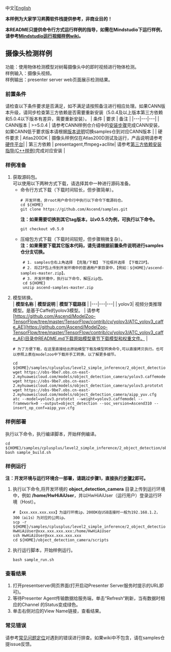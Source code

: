 中文|[English](README.md)

**本样例为大家学习昇腾软件栈提供参考，非商业目的！**

**本README只提供命令行方式运行样例的指导，如需在Mindstudio下运行样例，请参考[Mindstudio运行视频样例wiki](https://github.com/Ascend/samples/wikis/Mindstudio%E8%BF%90%E8%A1%8C%E8%A7%86%E9%A2%91%E6%A0%B7%E4%BE%8B?sort_id=3170138)。**

## 摄像头检测样例   
功能：使用物体检测模型对树莓摄像头中的即时视频进行物体检测。  
样例输入：摄像头视频。   
样例输出：presenter server web页面展示检测结果。  

### 前置条件
请检查以下条件要求是否满足，如不满足请按照备注进行相应处理。如果CANN版本升级，请同步检查第三方依赖是否需要重新安装（5.0.4及以上版本第三方依赖和5.0.4以下版本有差异，需要重新安装）。
| 条件 | 要求 | 备注 |
|---|---|---|
| CANN版本 | >=5.0.4 | 请参考CANN样例仓介绍中的[安装步骤](https://github.com/Ascend/samples#%E5%AE%89%E8%A3%85)完成CANN安装，如果CANN低于要求版本请根据[版本说明](https://github.com/Ascend/samples/blob/master/README_CN.md#%E7%89%88%E6%9C%AC%E8%AF%B4%E6%98%8E)切换samples仓到对应CANN版本 |
| 硬件要求 | Atlas200DK | 摄像头样例仅在Atlas200D测试及运行，产品说明请参考[硬件平台](https://ascend.huawei.com/zh/#/hardware/product)|
| 第三方依赖 | presentagent,ffmpeg+acllite| 请参考[第三方依赖安装指导(C++样例)](../../../environment)完成对应安装 |

### 样例准备
1. 获取源码包。    
   可以使用以下两种方式下载，请选择其中一种进行源码准备。   
    - 命令行方式下载（下载时间较长，但步骤简单）。
       ```    
       # 开发环境，非root用户命令行中执行以下命令下载源码仓。    
       cd ${HOME}     
       git clone https://github.com/Ascend/samples.git
       ```
       **注：如果需要切换到其它tag版本，以v0.5.0为例，可执行以下命令。**
       ```
       git checkout v0.5.0
       ```   
    - 压缩包方式下载（下载时间较短，但步骤稍微复杂）。   
       **注：如果需要下载其它版本代码，请先请根据前置条件说明进行samples仓分支切换。**   
       ``` 
        # 1. samples仓右上角选择 【克隆/下载】 下拉框并选择 【下载ZIP】。    
        # 2. 将ZIP包上传到开发环境中的普通用户家目录中，【例如：${HOME}/ascend-samples-master.zip】。     
        # 3. 开发环境中，执行以下命令，解压zip包。     
        cd ${HOME}    
        unzip ascend-samples-master.zip
        ```
2. 模型转换。      
    |  **模型名称**  |  **模型说明**  |  **模型下载路径**  |
    |---|---|---|
    |  yolov3| 视频分类推理模型。是基于Caffe的yolov3模型。 |  请参考[https://github.com/Ascend/ModelZoo-TensorFlow/tree/master/TensorFlow/contrib/cv/yolov3/ATC_yolov3_caffe_AE](https://github.com/Ascend/ModelZoo-TensorFlow/tree/master/TensorFlow/contrib/cv/yolov3/ATC_yolov3_caffe_AE)目录中README.md下载原始模型章节下载模型和权重文件。 |
    ```
    # 为了方便下载，在这里直接给出原始模型下载及模型转换命令,可以直接拷贝执行。也可以参照上表在modelzoo中下载并手工转换，以了解更多细节。     
    
    cd ${HOME}/samples/cplusplus/level2_simple_inference/2_object_detection/object_detection_camera/model    
    wget https://obs-9be7.obs.cn-east-2.myhuaweicloud.com/models/object_detection_camera/yolov3.caffemodel
    wget https://obs-9be7.obs.cn-east-2.myhuaweicloud.com/models/object_detection_camera/yolov3.prototxt
    wget https://obs-9be7.obs.cn-east-2.myhuaweicloud.com/models/object_detection_camera/aipp_yuv.cfg
    atc --model=yolov3.prototxt --weight=yolov3.caffemodel --framework=0 --output=object_detection --soc_version=Ascend310 --insert_op_conf=aipp_yuv.cfg
    ```

### 样例部署  
执行以下命令，执行编译脚本，开始样例编译。   
```
cd ${HOME}/samples/cplusplus/level2_simple_inference/2_object_detection/object_detection_camera/scripts    
bash sample_build.sh
```

### 样例运行 
**注：开发环境与运行环境合一部署，请跳过步骤1，直接执行[步骤2](#step_2)即可。**      
1. 执行以下命令,将开发环境的 **object_detection_camera** 目录上传到运行环境中，例如 **/home/HwHiAiUser**，并以HwHiAiUser（运行用户）登录运行环境（Host）。    
    ```
    # 【xxx.xxx.xxx.xxx】为运行环境ip，200DK在USB连接时一般为192.168.1.2，300（ai1s）为对应的公网ip。
    scp -r ${HOME}/samples/cplusplus/level2_simple_inference/2_object_detection/object_detection_camera HwHiAiUser@xxx.xxx.xxx.xxx:/home/HwHiAiUser    
    ssh HwHiAiUser@xxx.xxx.xxx.xxx     
    cd ${HOME}/object_detection_camera/scripts
    ```

2. <a name="step_2"></a>执行运行脚本，开始样例运行。         
    ```
    bash sample_run.sh
    ```

### 查看结果
1. 打开presentserver网页界面(打开启动Presenter Server服务时提示的URL即可)。   
2. 等待Presenter Agent传输数据给服务端，单击“Refresh“刷新，当有数据时相应的Channel 的Status变成绿色。   
3. 单击右侧对应的View Name链接，查看结果。    

### 常见错误
请参考[常见问题定位](https://github.com/Ascend/samples/wikis/%E5%B8%B8%E8%A7%81%E9%97%AE%E9%A2%98%E5%AE%9A%E4%BD%8D/%E4%BB%8B%E7%BB%8D)对遇到的错误进行排查。如果wiki中不包含，请在samples仓提issue反馈。